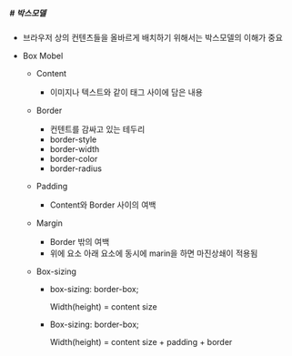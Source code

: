 ##### # 박스모델

* 브라우저 상의 컨텐츠들을 올바르게 배치하기 위해서는 박스모델의 이해가 중요

* Box Mobel

  * Content

    * 이미지나 텍스트와 같이 태그 사이에 담은 내용

  * Border

    * 컨텐트를 감싸고 있는 테두리
    * border-style
    * border-width
    * border-color
    * border-radius

  * Padding

    * Content와 Border 사이의 여백

  * Margin

    * Border 밖의 여백
    * 위에 요소 아래 요소에 동시에 marin을 하면 마진상쇄이 적용됨

  * Box-sizing

    * box-sizing: border-box;

      Width(height) = content size

    * Box-sizing: border-box;

      Width(height) = content size + padding + border